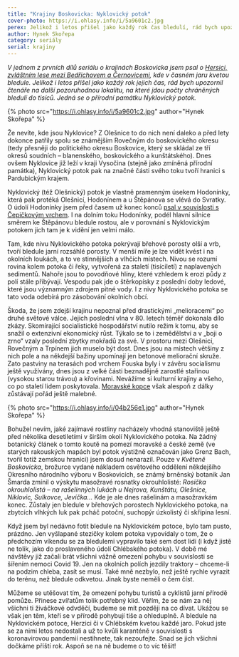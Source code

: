 ```yaml
---
title: "Krajiny Boskovicka: Nyklovický potok"
cover-photo: https://i.ohlasy.info/i/5a9601c2.jpg
perex: Jelikož i letos přišel jako každý rok čas bledulí, rád bych upozornil čtenáře na další pozoruhodnou lokalitu, na které jdou počty chráněných bledulí do tisíců. Jedná se o přírodní památku Nyklovický potok.
author: Hynek Skořepa
category: seriály
serial: krajiny
---
```


*V jednom z prvních dílů seriálu o krajinách Boskovicka jsem psal o [Hersici, zvláštním lese mezi Bedřichovem a Černovicemi](https://ohlasy.info/clanky/2015/03/hersica.html), kde v časném jaru kvetou bledule. Jelikož i letos přišel jako každý rok jejich čas, rád bych upozornil čtenáře na další pozoruhodnou lokalitu, na které jdou počty chráněných bledulí do tisíců. Jedná se o přírodní památku Nyklovický potok.*

{% photo src="https://i.ohlasy.info/i/5a9601c2.jpg" author="Hynek Skořepa" %}

Že nevíte, kde jsou Nyklovice? Z Olešnice to do nich není daleko a před lety dokonce patřily spolu se známějším Rovečným do boskovického okresu (tedy přesněji do politického okresu Boskovice, který se skládal ze tří okresů soudních – blanenského, boskovického a kunštátského). Dnes ovšem Nyklovice již leží v kraji Vysočina (stejně jako zmíněná přírodní památka), Nyklovický potok pak na značné části svého toku tvoří hranici s Pardubickým krajem.

Nyklovický (též Olešnický) potok je vlastně pramenným úsekem Hodonínky, která pak protéká Olešnicí, Hodonínem a u Štěpánova se vlévá do Svratky. O údolí Hodonínky jsem před časem už konec konců [psal v souvislosti s Čepičkovým vrchem](https://ohlasy.info/clanky/2016/05/cepickuv-vrch.html). I na dolním toku Hodonínky, podél hlavní silnice směrem ke Štěpánovu bledule rostou, ale v porovnání s Nyklovickým potokem jich tam je k vidění jen velmi málo.

Tam, kde nivu Nyklovického potoka pokrývají břehové porosty olší a vrb, tvoří bledule jarní rozsáhlé porosty. V menší míře je lze vidět kvést i na okolních loukách, a to ve stinnějších a vlhčích místech. Nivou se rozumí rovina kolem potoka či řeky, vytvořená za staletí (tisíciletí) z naplavených sedimentů. Nahoře jsou to povodňové hlíny, které vzhledem k erozi půdy z polí stále přibývají. Vespodu pak jde o štěrkopísky z poslední doby ledové, které jsou významným zdrojem pitné vody. I z nivy Nyklovického potoka se tato voda odebírá pro zásobování okolních obcí.

Škoda, že jsem zdejší krajinu nepoznal před drastickými „melioracemi“ po druhé světové válce. Jejich poslední vlna v 80. letech téměř dokonala dílo zkázy. Skomírající socialistické hospodářství nutilo režim k tomu, aby se snažil o extenzivní ekonomický růst. Týkalo se to i zemědělství a v „boji o zrno“ vzaly poslední zbytky mokřadů za své. V prostoru mezi Olešnicí, Rovečným a Trpínem jich muselo být dost. Dnes jsou na místech většiny z nich pole a na někdejší bažiny upomínají jen betonové meliorační skruže. Zato pastviny na terasách pod vrchem Fouska byly i v závěru socialismu ještě využívány, dnes jsou z velké části beznadějně zarostlé stařinou (vysokou starou trávou) a křovinami. Nevážíme si kulturní krajiny a všeho, co po staletí lidem poskytovala. [Moravské kopce](https://ohlasy.info/clanky/2017/09/moravske-kopce.html) však alespoň z dálky zůstávají pořád ještě malebné.

{% photo src="https://i.ohlasy.info/i/04b256e1.jpg" author="Hynek Skořepa" %}

Bohužel nevím, jaké zajímavé rostliny nacházely vhodná stanoviště ještě před několika desetiletími v širším okolí Nyklovického potoka. Na žádný botanický článek o tomto koutě na pomezí moravské a české země (ve starých rakouských mapách byl potok výstižně označován jako Grenz Bach, tvořil totiž zemskou hranici) jsem dosud nenarazil. Pouze v *Květeně Boskovicka*, brožurce vydané nákladem osvětového oddělení někdejšího Okresního národního výboru v Boskovicích, se známý brněnský botanik Jan Šmarda zmínil o výskytu masožravé rosnatky okrouhlolisté: *Rosička okrouhlolistá – na rašelinných lukách u Nejrova, Kunštátu, Olešnice, Niklovic, Sulkovce, Jevíčka…* Kde je ale dnes rašelinám a masožravkám konec. Zůstaly jen bledule v břehových porostech Nyklovického potoka, na zbytcích vlhkých luk pak pcháč potoční, suchopýr úzkolistý či skřípina lesní.

Když jsem byl nedávno fotit bledule na Nyklovickém potoce, bylo tam pusto, prázdno. Jen vyšlapané stezičky kolem potoka vypovídaly o tom, že o předchozím víkendu se za bledulemi vypravilo také sem dost lidí (i když jistě ne tolik, jako do proslaveného údolí Chlébského potoka). V době mé návštěvy již začali brát všichni vážně omezení pohybu v souvislosti se šířením nemoci Covid 19. Jen na okolních polích jezdily traktory – chceme-li na podzim chleba, zasít se musí. Také mně nezbylo, než ještě rychle vyrazit do terénu, než bledule odkvetou. Jinak byste neměli o čem číst.

Můžeme se utěšovat tím, že omezení pohybu turistů a cyklistů jarní přírodě pomůže. Přinese zvířatům tolik potřebný klid. Věřím, že se nám za něj všichni ti živáčkové odvděčí, budeme se mít později na co dívat. Ukážou se však jen těm, kteří se v přírodě pohybují tiše a ohleduplně. A bledule na Nyklovickém potoce, Herzici či v Chlébském kvetou každé jaro. Pokud jste se za nimi letos nedostali a už to kvůli karanténě v souvislosti s koronavirovou pandemií nestihnete, tak nezoufejte. Snad se jich všichni dočkáme příští rok. Aspoň se na ně budeme o to víc těšit!




